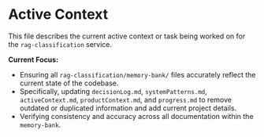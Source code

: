 # Active Context

This file describes the current active context or task being worked on for the `rag-classification` service.

**Current Focus:**
- Ensuring all `rag-classification/memory-bank/` files accurately reflect the current state of the codebase.
- Specifically, updating `decisionLog.md`, `systemPatterns.md`, `activeContext.md`, `productContext.md`, and `progress.md` to remove outdated or duplicated information and add current project details.
- Verifying consistency and accuracy across all documentation within the `memory-bank`.
